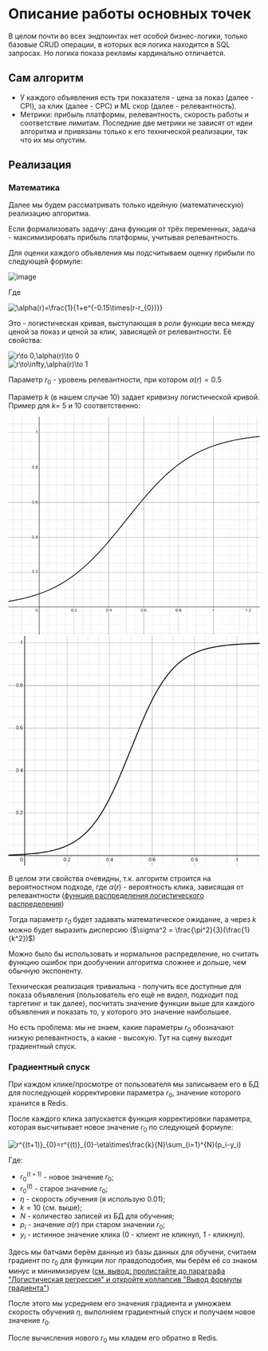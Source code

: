 # Описание работы основных точек

В целом почти во всех эндпоинтах нет особой бизнес-логики, только базовые CRUD операции, в которых вся логика находится в SQL запросах. Но логика показа рекламы кардинально отличается.

## Сам алгоритм

* У каждого объявления есть три показателя - цена за показ (далее - CPI), за клик (далее - CPC) и ML скор (далее - релевантность).
* Метрики: прибыль платформы, релевантность, скорость работы и соответствие лимитам. Последние две метрики не зависят от идеи алгоритма и привязаны только к его технической реализации, так что их мы опустим.

## Реализация

### Математика

Далее мы будем рассматривать только идейную (математическую) реализацию алгоритма.

Если формализовать задачу: дана функция от трёх переменных, задача - максимизировать прибыль платформы, учитывая релевантность.

Для оценки каждого объявления мы подсчитываем оценку прибыли по следующей формуле:

<img src="https://latex.codecogs.com/svg.image?\bg{white}\alpha(r)\times(CPC&plus;CPI)+(1-\alpha(r))\times&space;CPI&space;" title="image" />

Где

<img src="https://latex.codecogs.com/svg.image?\bg{white}\alpha(r)=\frac{1}{1&plus;e^{-10\times(r-r_{0})}}" title="\alpha(r)=\frac{1}{1+e^{-0.15\times(r-r_{0})}}" />

Это - логистическая кривая, выступающая в роли функции веса между ценой за показ и ценой за клик, зависящей от релевантности. Её свойства:

<img src="https://latex.codecogs.com/svg.image?\bg{white}r\to&space;0,\alpha(r)\to&space;0" title="r\to 0,\alpha(r)\to 0" />
<br>
<img src="https://latex.codecogs.com/svg.image?\bg{white}r\to\infty,\alpha(r)\to&space;1" title="r\to\infty,\alpha(r)\to 1" />

Параметр $r_{0}$ - уровень релевантности, при котором $\alpha(r) = 0.5$

Параметр $k$ (в нашем случае $10$) задает кривизну логистической кривой. Пример для $k =$ $5$ и $10$ соответственно:

![img.png](../img/k5.png) ![img_1.png](../img/k10.png)

В целом эти свойства очевидны, т.к. алгоритм строится на вероятностном подходе, где $\alpha(r)$ - вероятность клика, зависящая от релевантности ([функция распределения логистического распределения](https://ru.wikipedia.org/wiki/%D0%9B%D0%BE%D0%B3%D0%B8%D1%81%D1%82%D0%B8%D1%87%D0%B5%D1%81%D0%BA%D0%BE%D0%B5_%D1%80%D0%B0%D1%81%D0%BF%D1%80%D0%B5%D0%B4%D0%B5%D0%BB%D0%B5%D0%BD%D0%B8%D0%B5))

Тогда параметр $r_0$ будет задавать математическое ожидание, а через $k$ можно будет выразить дисперсию ($\sigma^2 = \frac{\pi^2}{3}(\frac{1}{k^2})$)

Можно было бы использовать и нормальное распределение, но считать функцию ошибок при дообучении алгоритма сложнее и дольше, чем обычную экспоненту.

Техническая реализация тривиальна - получить все доступные для показа объявления (пользователь его ещё не видел, подходит под таргетинг и так далее), посчитать значение функции выше для каждого объявления и показать то, у которого это значение наибольшее.

Но есть проблема: мы не знаем, какие параметры $r_{0}$ обозначают низкую релевантность, а какие - высокую. Тут на сцену выходит градиентный спуск.

### Градиентный спуск

При каждом клике/просмотре от пользователя мы записываем его в БД для последующей корректировки параметра $r_{0}$, значение которого хранится в Redis.

После каждого клика запускается функция корректировки параметра, которая высчитывает новое значение $r_{0}$ по следующей формуле:

<img src="https://latex.codecogs.com/svg.image?\bg{white}r^{(t&plus;1)}_{0}=r^{(t)}_{0}-\eta\times\frac{k}{N}\sum_{i=1}^{N}(p_i-y_i)" title="r^{(t+1)}_{0}=r^{(t)}_{0}-\eta\times\frac{k}{N}\sum_{i=1}^{N}(p_i-y_i)" />

Где:

* $r_0^{(t+1)}$ - новое значение $r_0$;
* $r_0^{(t)}$ - старое значение $r_0$;
* $\eta$ - скорость обучения (я использую $0.01$);
* $k=10$ (см. выше);
* $N$ - количество записей из БД для обучения;
* $p_i$ - значение $\alpha(r)$ при старом значении $r_0$;
* $y_i$ - истинное значение клика (0 - клиент не кликнул, 1 - кликнул).

Здесь мы батчами берём данные из базы данных для обучени, считаем градиент по $r_0$ для функции лог правдоподобия, мы берём её со знаком минус и минимизируем ([см. вывод: пролистайте до параграфа "Логистическая регрессия" и откройте коллапсив "Вывод формулы градиента"](https://education.yandex.ru/handbook/ml/article/linear-models))

После этого мы усредняем его значения градиента и умножаем скорость обучения $\eta$, выполняем градиентный спуск и получаем новое значение $r_0$.

После вычисления нового $r_0$ мы кладем его обратно в Redis.


